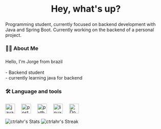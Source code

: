 </div>

###

<h1 align="center">Hey, what's up?</h1>

###
<p>Programming student, currently focused on backend development with Java and Spring Boot. Currently working on the backend of a personal project.</p>

###

<h3 align="left">👩‍💻  About Me</h3>

###

<p align="left">Hello, I'm Jorge from brazil<br><br>- Backend student <br>- currently learning java for backend</p>

###

<h3 align="left">🛠 Language and tools</h3>

###

<div align="left">
  <img src="https://cdn.jsdelivr.net/gh/devicons/devicon@latest/icons/java/java-original.svg" height="30" alt="java logo"  />
  <img width="12" />
  <img src="https://cdn.jsdelivr.net/gh/devicons/devicon@latest/icons/postgresql/postgresql-plain.svg" height="30" alt="postegre logo"  />
  <img width="12" />
  <img src="https://cdn.jsdelivr.net/gh/devicons/devicon/icons/python/python-original.svg" height="30" alt="python logo"  />
  <img width="12" />
  <img src="https://cdn.jsdelivr.net/gh/devicons/devicon@latest/icons/linux/linux-original.svg" height="30" alt="linux logo"  />
  <img width="12" />
  <img src="https://cdn.jsdelivr.net/gh/devicons/devicon@latest/icons/docker/docker-original.svg", height="30", alt="Docker logo" />
  <img width="12" />
</div>

![ctrlahr's Stats](https://github-readme-stats.vercel.app/api?username=ctrlahr&theme=tokyonight&show_icons=true&hide_border=false&count_private=true) ![ctrlahr's Streak](https://github-readme-streak-stats.herokuapp.com/?user=ctrlahr&theme=tokyonight&hide_border=false)
